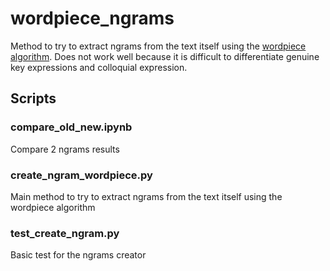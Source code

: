 # wordpiece_ngrams

Method to try to extract ngrams from the text itself using the [wordpiece algorithm](https://arxiv.org/abs/1609.08144v2). Does not work well because it is difficult to differentiate genuine key expressions and colloquial expression.


## Scripts

### compare_old_new.ipynb

Compare 2 ngrams results

### create_ngram_wordpiece.py

Main method to try to extract ngrams from the text itself using the wordpiece algorithm

### test_create_ngram.py

Basic test for the ngrams creator